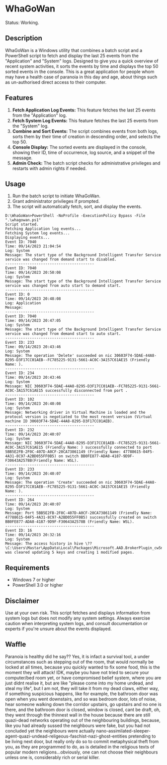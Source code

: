 # WhaGoWan
Status: Working.

## Description
WhaGoWan is a Windows utility that combines a batch script and a PowerShell script to fetch and display the last 25 events from the "Application" and "System" logs. Designed to give you a quick overview of recent system activities, it sorts the events by time and displays the top 50 sorted events in the console. This is a great application for people whom may have a health case of paranoia in this day and age, about things such as un-authorised direct access to their computer.

## Features

1. **Fetch Application Log Events:** This feature fetches the last 25 events from the "Application" log.
2. **Fetch System Log Events:** This feature fetches the last 25 events from the "System" log.
3. **Combine and Sort Events:** The script combines events from both logs, sorts them by their time of creation in descending order, and selects the top 50.
4. **Console Display:** The sorted events are displayed in the console, showing their ID, time of occurrence, log source, and a snippet of the message.
5. **Admin Check:** The batch script checks for administrative privileges and restarts with admin rights if needed.

## Usage

1. Run the batch script to initiate WhaGoWan.
2. Grant administrator privileges if prompted.
3. The script will automatically fetch, sort, and display the events.

```
D:\WhaGoWan>PowerShell -NoProfile -ExecutionPolicy Bypass -File ".\whagowan.ps1"
Script started.
Fetching Application log events...
Fetching System log events...
Displaying events...
Event ID: 7040
Time: 09/14/2023 21:04:54
Log: System
Message: The start type of the Background Intelligent Transfer Service service was changed from demand start to disabled.
----------------------------------------
Event ID: 7040
Time: 09/14/2023 20:50:08
Log: System
Message: The start type of the Background Intelligent Transfer Service service was changed from auto start to demand start.
----------------------------------------
Event ID: 0
Time: 09/14/2023 20:48:08
Log: Application
Message:
----------------------------------------
Event ID: 7040
Time: 09/14/2023 20:47:05
Log: System
Message: The start type of the Background Intelligent Transfer Service service was changed from demand start to auto start.
----------------------------------------
Event ID: 233
Time: 09/14/2023 20:43:46
Log: System
Message: The operation 'Delete' succeeded on nic 30603F74-5DAE-44A8-8295-D3F17CC01AEB--FC785225-9131-5661-AC0C-3A157C61AE15 (Friendly Name: ).
----------------------------------------
Event ID: 234
Time: 09/14/2023 20:43:46
Log: System
Message: NIC 30603F74-5DAE-44A8-8295-D3F17CC01AEB--FC785225-9131-5661-AC0C-3A157C61AE15 successfully disconnected from port .
----------------------------------------
Event ID: 102
Time: 09/14/2023 20:40:08
Log: System
Message: Networking driver in Virtual Machine is loaded and the protocol version is negotiated to the most recent version (Virtual machine ID 30603F74-5DAE-44A8-8295-D3F17CC01AEB).
----------------------------------------
Event ID: 232
Time: 09/14/2023 20:40:07
Log: System
Message: NIC 30603F74-5DAE-44A8-8295-D3F17CC01AEB--FC785225-9131-5661-AC0C-3A157C61AE15 (Friendly Name: ) successfully connected to port 5BB5E2FB-2F0C-407D-A0CF-20CA73861149 (Friendly Name: 47788615-04F5-4A31-8C97-A2BD055FF0B5) on switch BB0FE877-ADA8-4187-9D9F-F30643A2578B(Friendly Name: WSL).
----------------------------------------
Event ID: 233
Time: 09/14/2023 20:40:07
Log: System
Message: The operation 'Create' succeeded on nic 30603F74-5DAE-44A8-8295-D3F17CC01AEB--FC785225-9131-5661-AC0C-3A157C61AE15 (Friendly Name: ).
----------------------------------------
Event ID: 264
Time: 09/14/2023 20:40:07
Log: System
Message: Port 5BB5E2FB-2F0C-407D-A0CF-20CA73861149 (Friendly Name: 47788615-04F5-4A31-8C97-A2BD055FF0B5) successfully created on switch BB0FE877-ADA8-4187-9D9F-F30643A2578B (Friendly Name: WSL).
----------------------------------------
Event ID: 16
Time: 09/14/2023 20:32:16
Log: System
Message: The access history in hive \??\C:\Users\Mastar\AppData\Local\Packages\Microsoft.AAD.BrokerPlugin_cw5n1h2txyewy\Settings\settings.dat was cleared updating 5 keys and creating 1 modified pages.
```


## Requirements

- Windows 7 or higher
- PowerShell 3.0 or higher

## Disclaimer

Use at your own risk. This script fetches and displays information from system logs but does not modify any system settings. Always exercise caution when interpreting system logs, and consult documentation or experts if you're unsure about the events displayed.

## Waffle
Paranoia is healthy did he say?? Yes, it is infact a survival tool,  a under circumstances such as stepping out of the room, that would normally be locked at all times, because you quickly wanted to fix some food, this is the moment they will attack! IDK, maybe you have not tried to secure your computer/bed room yet, or have compromised belief system, where you are just didnt realise it, but are like "please come into my home undead, and steal my life", but I am not, they will take it from my dead claws, either way, if something suspicious happens, like for example, the bathroom door was open when you went downstairs, and so was bedroom door, lots of noise, hear someone walking down the corridor upstairs, go upstairs and no one is there, and the bathroom door is closed, window is closed, cant be draft, oh, they went through the thinnest wall in the house because there are still quazi-dead networks operating out of the neighbouring buildings, because, like you had already sussed the neighbours were fake, but you had not concluded yet the neighbours were actually nano-assimilated-sleeper-agent-quazi-undead-religeous-faschist-nazi-ghost-entities pretending to be living next door, but really only do so to commit metaphysical theft from you, as they are programmed to do, as is detailed in the religious texts of popular modern religions...obviously, one can not choose their neighbours unless one is, considerably rich or serial killer. 
